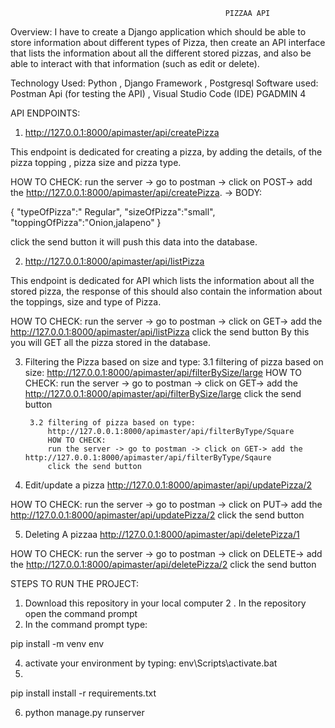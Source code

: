                                                     PIZZAA API
Overview:
I have to create a Django application which should be able to store information about different types of Pizza, then create an API interface that lists the information about all the different stored pizzas, and also be able to interact with that information (such as edit or delete).

Technology Used:
Python , Django Framework , Postgresql
Software used:
Postman Api (for testing the API) , 
Visual Studio Code (IDE)
PGADMIN 4

API ENDPOINTS:

1. http://127.0.0.1:8000/apimaster/api/createPizza

This endpoint is dedicated for creating a pizza, by adding the details, of the pizza topping , pizza size and pizza type.

HOW TO CHECK:
run the server -> go to postman -> click on POST-> add the http://127.0.0.1:8000/apimaster/api/createPizza.
-> BODY:


{
    "typeOfPizza":" Regular",
    "sizeOfPizza":"small",
    "toppingOfPizza":"Onion,jalapeno"
}

click the send button
it will push this data into the database.

2. http://127.0.0.1:8000/apimaster/api/listPizza

This endpoint is dedicated for API which lists the information about all the stored pizza, the response of this should also contain the information about the toppings, size and type of Pizza.

HOW TO CHECK:
run the server -> go to postman -> click on GET-> add the http://127.0.0.1:8000/apimaster/api/listPizza
click the send button
By this you will GET all the pizza stored in the database.


3. Filtering the Pizza based on size and type:
        3.1 filtering of pizza based on size:
            http://127.0.0.1:8000/apimaster/api/filterBySize/large
            HOW TO CHECK:
            run the server -> go to postman -> click on GET-> add the http://127.0.0.1:8000/apimaster/api/filterBySize/large
            click the send button

        3.2 filtering of pizza based on type:
            http://127.0.0.1:8000/apimaster/api/filterByType/Square
            HOW TO CHECK:
            run the server -> go to postman -> click on GET-> add the http://127.0.0.1:8000/apimaster/api/filterByType/Sqaure
            click the send button

4. Edit/update a pizza
http://127.0.0.1:8000/apimaster/api/updatePizza/2

HOW TO CHECK:
run the server -> go to postman -> click on PUT-> add the http://127.0.0.1:8000/apimaster/api/updatePizza/2
click the send button

5. Deleting A pizzaa
http://127.0.0.1:8000/apimaster/api/deletePizza/1

HOW TO CHECK:
run the server -> go to postman -> click on DELETE-> add the http://127.0.0.1:8000/apimaster/api/deletePizza/2
click the send button




STEPS TO RUN THE PROJECT:


1. Download this repository in your local computer
2 . In the repository open the command prompt
3. In the command prompt type:

pip install -m venv env

4. activate your environment by typing:
env\Scripts\activate.bat
5. 
pip install install -r requirements.txt

6. python manage.py runserver





